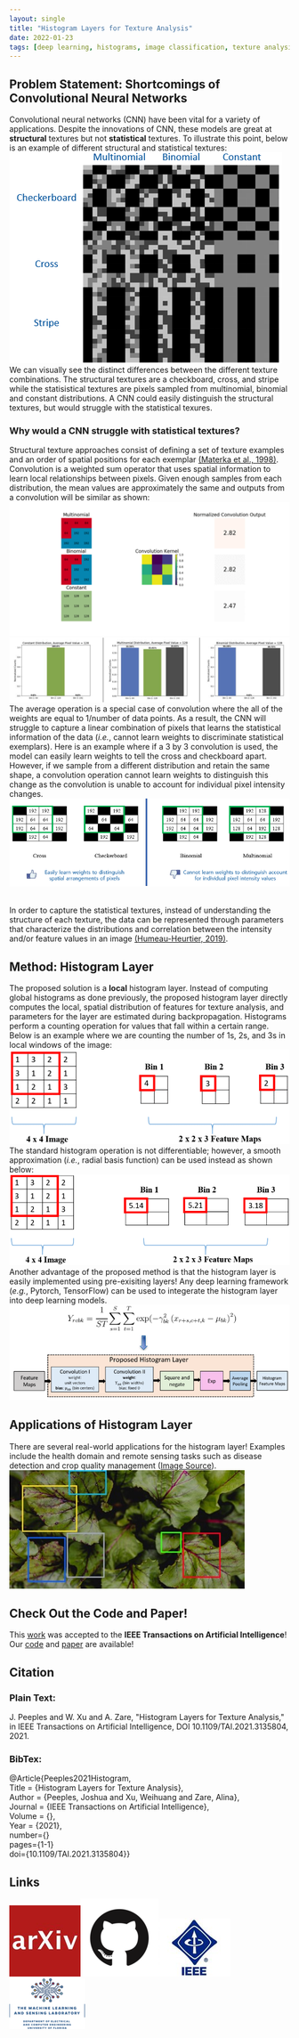 ```yaml
---
layout: single
title: "Histogram Layers for Texture Analysis"
date: 2022-01-23
tags: [deep learning, histograms, image classification, texture analysis]
---
```


## Problem Statement: Shortcomings of Convolutional Neural Networks
Convolutional neural networks (CNN) have been vital for a variety of applications. Despite the innovations of CNN, these models are great at **structural** textures but not **statistical** textures. To illustrate this point, below is an example of different structural and statistical textures:
![Texture](/images/Textures.PNG)
<br/>We can visually see the distinct differences between the different texture combinations. The structural textures are a checkboard, cross, and stripe while the statisistical textures are pixels sampled from multinomial, binomial and constant distributions. A CNN could easily distinguish the structural textures, but would struggle with the statistical texures. 

### Why would a CNN struggle with statistical textures?
Structural texture approaches consist of defining a set of texture examples and an order of spatial positions for each exemplar [(Materka et al., 1998)](https://www.researchgate.net/profile/Andrzej-Materka/publication/249723259_Texture_Analysis_Methods_-_A_Review/links/02e7e51ef8d539a9da000000/Texture-Analysis-Methods-A-Review.pdf). Convolution is a weighted sum operator that uses spatial information to learn local relationships between pixels. Given enough samples from each distribution, the mean values are approximately the same and outputs from a convolution will be similar as shown:
![Example convolution outputs](/images/Sampling.gif)
![Distribution Images](/images/Distributions.JPG)
<br/>The average operation is a special case of convolution where the all of the weights are equal to 1/number of data points. As a result, the CNN will struggle to capture a linear combination of pixels that learns the statistical information of the data (*i.e.*, cannot learn weights to discriminate statistical exemplars). Here is an example where if a 3 by 3 convolution is used, the model can easily learn weights to tell the cross and checkboard apart. However, if we sample from a different distribution and retain the same shape, a convolution operation cannot learn weights to distinguish this change as the convolution is unable to account for individual pixel intensity changes.
![CNN_Failure](/images/CNN_Failure.PNG) 

<br/>In order to capture the statistical textures, instead of understanding the structure of each texture, the data can be represented through parameters that characterize the distributions and correlation between the intensity and/or feature values in an image [(Humeau-Heurtier, 2019)](https://ieeexplore.ieee.org/abstract/document/8600329).

## Method: Histogram Layer
The proposed solution is a **local** histogram layer. Instead of computing global histograms as done previously, the proposed histogram layer directly computes the local, spatial distribution of features for texture analysis, and parameters for the layer are estimated during backpropagation. Histograms perform a counting operation for values that fall within a certain range. Below is an example where we are counting the number of 1s, 2s, and 3s in local windows of the image:
![Local_Hist](/images/Stand_Hist.gif)
<br/> The standard histogram operation is not differentiable; however, a smooth approximation (*i.e.*, radial basis function) can be used instead as shown below:
![Local_RBF](/images/RBF_Hist.gif)
<br/> Another advantage of the proposed method is that the histogram layer is easily implemented using pre-exisiting layers! Any deep learning framework (*e.g.*, Pytorch, TensorFlow) can be used to integerate the histogram layer into deep learning models.
![Implementation](/images/Implementation.png)

## Applications of Histogram Layer
There are several real-world applications for the histogram layer! Examples include the health domain and remote sensing tasks such as disease detection and crop quality management ([Image Source](https://www.letsnurture.com/blog/using-deep-learning-for-image-based-plant-disease-detection.html )).<br/>
![Plants](/images/Disease_detection.jpg)

## Check Out the Code and Paper!
This [work](https://ieeexplore.ieee.org/document/9652037) was accepted to the **IEEE Transactions on Artificial Intelligence**! Our [code](https://github.com/GatorSense/Histogram_Layer) and [paper](https://arxiv.org/abs/2001.00215) are available! 

## Citation

### Plain Text:

J. Peeples and W. Xu and A. Zare, "Histogram Layers for Texture Analysis," 
in IEEE Transactions on Artificial Intelligence, DOI 10.1109/TAI.2021.3135804, 2021.

### BibTex:

@Article{Peeples2021Histogram,<br>
Title = {Histogram Layers for Texture Analysis},<br>
Author = {Peeples, Joshua and Xu, Weihuang  and Zare, Alina},<br>
Journal = {IEEE Transactions on Artificial Intelligence},<br>
Volume = {},<br>
Year = {2021},<br>
number={}<br>
pages={1-1}<br>
doi={10.1109/TAI.2021.3135804}}


## Links
<!-- [![alt text](image link)](web link) -->
[![ArXiv Paper][1]][2][![Github Repositor][3]][4][![IEEE Paper][5]][6][![Lab][7]][8]

[1]: /images/arxiv_25.jpg
[2]: https://arxiv.org/abs/2001.00215
[3]: /images/code_25.png
[4]: https://github.com/GatorSense/Histogram_Layer
[5]: /images/ieee_50.jpg
[6]: https://ieeexplore.ieee.org/document/9652037
[7]: /images/logo_50.png
[8]: https://faculty.eng.ufl.edu/machine-learning

<!-- [![ArXiv Paper](/images/arxiv.jpg"ArXiv Paper")](https://arxiv.org/abs/2001.00215)
[![Github Repository](/images/code.png"Code")](https://github.com/GatorSense/Histogram_Layer)
[![IEEE Paper](/images/ieee.jpg"IEEE Transactions on AI Paper")](https://ieeexplore.ieee.org/document/9652037)
[![Lab](/images/logo.png"GatorSense Lab Website")](https://faculty.eng.ufl.edu/machine-learning) -->



